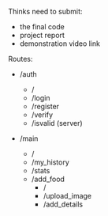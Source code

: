 Thinks need to submit:

- the final code
- project report
- demonstration video link

Routes:

- /auth
  - /
  - /login
  - /register
  - /verify
  - /isvalid (server)

- /main
  - /
  - /my_history
  - /stats
  - /add_food
    - /
    - /upload_image
    - /add_details
